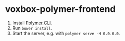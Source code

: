# voxbox-polymer-frontend

1. Install [Polymer CLI](https://www.polymer-project.org/1.0/docs/tools/polymer-cli).
2. Run `bower install`.
3. Start the server, e.g. with `polymer serve -H 0.0.0.0`.

